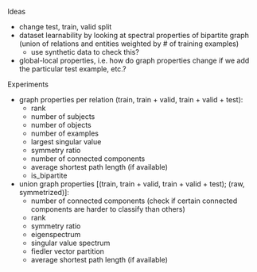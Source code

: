 Ideas
 - change test, train, valid split
 - dataset learnability by looking at spectral properties of bipartite graph (union of relations and entities weighted by # of training examples)
   - use synthetic data to check this?
 - global-local properties, i.e. how do graph properties change if we add the particular test example, etc.?

Experiments
 - graph properties per relation (train, train + valid, train + valid + test):
   + rank
   - number of subjects
   - number of objects
   - number of examples
   + largest singular value
   + symmetry ratio
   - number of connected components
   - average shortest path length (if available)
   - is_bipartite
 - union graph properties [(train, train + valid, train + valid + test); (raw, symmetrized)]:
   - number of connected components (check if certain connected components are harder to classify than others)
   - rank
   - symmetry ratio
   - eigenspectrum
   - singular value spectrum
   - fiedler vector partition
   - average shortest path length (if available)
